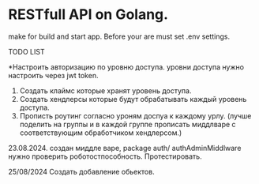 # RESTfull API on Golang.

make
    for build and start app. Before your are must set .env settings.

TODO LIST

*Настроить авторизацию по уровню доступа.
уровни доступа нужно настроить через jwt token.
1. Создать клаймс которые хранят уровень доступа.
2. Создать хендлерсы которые будут обрабатывать каждый уровень доступа.
3. Прописть роутинг согласно уроням доспуа к каждому урлу. (лучше поделить на группы и в каждой группе прописать миддлваре с соответствующим обработчиком хендлерсом.)

23.08.2024.
создан миддле варе, package auth/ authAdminMiddlware нужно проверить роботостпособность. Протестировать.

25/08/2024
Создать добавление обьектов.